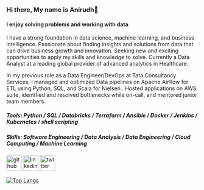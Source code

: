 ### Hi there, My name is Anirudh👋
#### I enjoy solving problems and working with data 

 I have a strong foundation in data science, machine learning, and business intelligence. Passionate about finding insights and solutions from data that can drive business growth and innovation. Seeking new and exciting opportunities to apply my skills and knowledge to solve. Currently a Data Analyst at a leading global provider of advanced analytics in Healthcare.

In my previous role as a Data Engineer/DevOps at Tata Consultancy Services, I managed and optimized Data pipelines on Apache Airflow for ETL using Python, SQL, and Scala for Nielsen . Hosted applications on AWS suite, identified and resolved bottlenecks while on-call, and mentored junior team members.  

##### Tools: Python / SQL / Databricks / Terraform / Ansible / Docker / Jenkins / Kubernetes  / shell scripting
##### Skills: Software Engineering / Data Analysis / Data Engineering / Cloud Computing / Machine Learning



[<img src='https://cdn.jsdelivr.net/npm/simple-icons@3.0.1/icons/github.svg' alt='github' height='40'>](https://github.com/ace97)  [<img src='https://cdn.jsdelivr.net/npm/simple-icons@3.0.1/icons/linkedin.svg' alt='linkedin' height='40'>](https://www.linkedin.com/in/anirudhce/)  [<img src='https://cdn.jsdelivr.net/npm/simple-icons@3.0.1/icons/twitter.svg' alt='twitter' height='40'>](https://twitter.com/AnirudhCE)  


[![Top Langs](https://github-readme-stats.vercel.app/api/top-langs/?username=ace97&layout=compact)](https://github.com/anuraghazra/github-readme-stats)

<!-- ![GitHub streak stats](https://streak-stats.demolab.com/?user=ace97) -->

